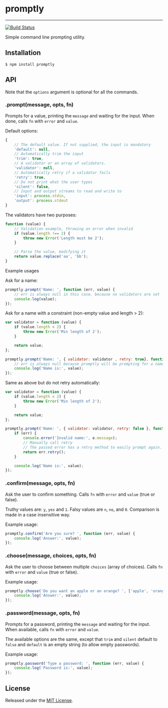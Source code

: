 # promptly #
---

[![Build Status](https://secure.travis-ci.org/IndigoUnited/node-promptly.png)](http://travis-ci.org/IndigoUnited/node-promptly.png)

Simple command line prompting utility.

## Installation ##

`$ npm install promptly`


## API ##


Note that the `options` argument is optional for all the commands.


### .prompt(message, opts, fn) ###

Prompts for a value, printing the `message` and waiting for the input.
When done, calls `fn` with `error` and `value`.

Default options:
```js
{
    // The default value. If not supplied, the input is mandatory
    'default': null,
    // Automatically trim the input
    'trim': true,
    // A validator or an array of validators.
    'validator': null,
    // Automatically retry if a validator fails
    'retry': true,
    // Do not print what the user types
    'silent': false,
    // Input and output streams to read and write to
    'input': process.stdin,
    'output': process.stdout
}
```

The validators have two purposes:
```js
function (value) {
    // Validation example, throwing an error when invalid
    if (value.length !== 2) {
        throw new Error('Length must be 2');
    }

    // Parse the value, modifying it
    return value.replace('aa', 'bb');
}
```

Example usages

Ask for a name:
```js
promptly.prompt('Name: ', function (err, value) {
    // err is always null in this case, because no validators are set
    console.log(value);
});
```

Ask for a name with a constraint (non-empty value and length > 2):

```js
var validator = function (value) {
    if (value.length < 2) {
        throw new Error('Min length of 2');
    }

    return value;
};

promptly.prompt('Name: ', { validator: validator , retry: true}, function (err, value) {
    // err is always null because promptly will be prompting for a name until it validates
    console.log('Name is:', value);
});
```

Same as above but do not retry automatically:

```js
var validator = function (value) {
    if (value.length < 2) {
        throw new Error('Min length of 2');
    }

    return value;
};

promptly.prompt('Name: ', { validator: validator, retry: false }, function (err, value) {
    if (err) {
        console.error('Invalid name:', e.message);
        // Manually call retry
        // The passed error has a retry method to easily prompt again.
        return err.retry();
    }

    console.log('Name is:', value);
});
```

### .confirm(message, opts, fn) ###

Ask the user to confirm something.
Calls `fn` with `error` and `value` (true or false).

Truthy values are: `y`, `yes` and `1`.
Falsy values are `n`, `no`, and `0`.
Comparison is made in a case insensitive way.

Example usage:

```js
promptly.confirm('Are you sure? ', function (err, value) {
    console.log('Answer:', value);
});
```


### .choose(message, choices, opts, fn) ###

Ask the user to choose between multiple `choices` (array of choices).
Calls `fn` with `error` and `value` (true or false).

Example usage:

```js
promptly.choose('Do you want an apple or an orange? ', ['apple', 'orange'], function (err, value) {
    console.log('Answer:', value);
});
```


### .password(message, opts, fn) ###

Prompts for a password, printing the `message` and waiting for the input.
When available, calls `fn` with `error` and `value`.

The available options are the same, except that `trim` and `silent` default to `false` and `default` is an empty string (to allow empty passwords).

Example usage:

```js
promptly.password('Type a password: ', function (err, value) {
    console.log('Password is:', value);
});
```


## License ##

Released under the [MIT License](http://www.opensource.org/licenses/mit-license.php).

